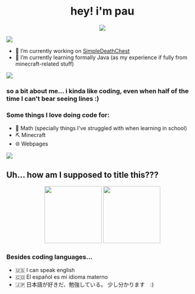 <h1 align="center">hey! i'm pau</h1>

<div align="center">
<a href="https://modrinth.com/user/defNotPau"><img src="https://modrinth.com/favicon.ico"></a>
</div>

<a href="https://www.youtube.com/watch?v=dQw4w9WgXcQ"><img src="https://user-images.githubusercontent.com/73097560/115834477-dbab4500-a447-11eb-908a-139a6edaec5c.gif"></a>

- 🔭 I’m currently working on [SimpleDeathChest](https://modrinth.com/plugin/simpledeathchest)
- 🌱 I’m currently learning formally Java (as my experience if fully from minecraft-related stuff)

<a href="https://www.youtube.com/watch?v=dQw4w9WgXcQ"><img src="https://user-images.githubusercontent.com/73097560/115834477-dbab4500-a447-11eb-908a-139a6edaec5c.gif"></a>

### so a bit about me... i kinda like coding, even when half of the time I can't bear seeing lines :)
### Some things I love doing code for:
 - 🧮 Math (specially things I've struggled with when learning in school)
 - ⛏️ Minecraft
 - 🌐 Webpages

<a href="https://www.youtube.com/watch?v=kKFF-2XMeLk"><img src="https://user-images.githubusercontent.com/73097560/115834477-dbab4500-a447-11eb-908a-139a6edaec5c.gif"></a>

## Uh... how am I supposed to title this???

<p align= "center">
  <img height= "150" src="https://github-readme-stats.vercel.app/api?username=defNotPau&theme=tokyonight&show_icons=true&include_all_commits=true" />
  <img height= "150" src="https://github-readme-stats.vercel.app/api/top-langs/?username=defNotPau&theme=tokyonight&layout=compact" />
</p>

### Besides coding languages...
 - 🇺🇸 I can speak english
 - 🇨🇴 El español es mi idioma materno
 - 🇯🇵 日本語が好きだ、勉強している。 少し分かります　:)
